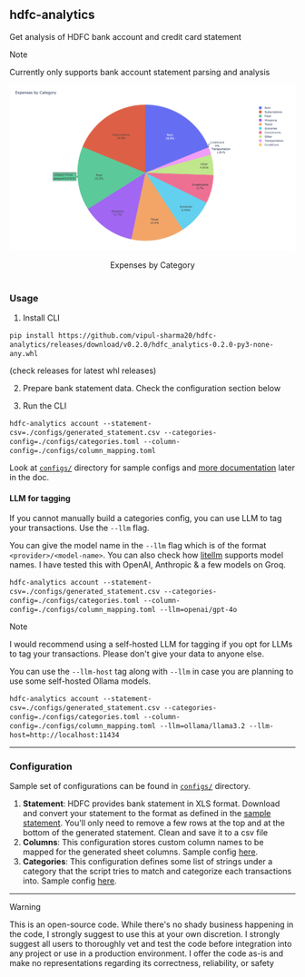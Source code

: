 ## hdfc-analytics

Get analysis of HDFC bank account and credit card statement

> [!NOTE]  
> Currently only supports bank account statement parsing and analysis

<p align="center"><img src="./screenshots/report.png"/></p>
<div align="center">Expenses by Category</div></br>

### Usage

1. Install CLI
```
pip install https://github.com/vipul-sharma20/hdfc-analytics/releases/download/v0.2.0/hdfc_analytics-0.2.0-py3-none-any.whl
```
(check releases for latest whl releases)

2. Prepare bank statement data. Check the configuration section below

3. Run the CLI
```
hdfc-analytics account --statement-csv=./configs/generated_statement.csv --categories-config=./configs/categories.toml --column-config=./configs/column_mapping.toml
```
Look at [`configs/`][configs] directory for sample configs and 
[more documentation][configuration-doc] later in the doc.

#### LLM for tagging
If you cannot manually build a categories config, you can use LLM to tag your
transactions. Use the `--llm` flag.

You can give the model name in the `--llm` flag which is of the format
`<provider>/<model-name>`. You can also check how [litellm][litellm] supports
model names. I have tested this with OpenAI, Anthropic & a few models on Groq.

```
hdfc-analytics account --statement-csv=./configs/generated_statement.csv --categories-config=./configs/categories.toml --column-config=./configs/column_mapping.toml --llm=openai/gpt-4o
```

> [!NOTE]
> I would recommend using a self-hosted LLM for tagging if you opt for LLMs to
> tag your transactions. Please don't give your data to anyone else.

You can use the `--llm-host` tag along with `--llm` in case you are planning to
use some self-hosted Ollama models.

```
hdfc-analytics account --statement-csv=./configs/generated_statement.csv --categories-config=./configs/categories.toml --column-config=./configs/column_mapping.toml --llm=ollama/llama3.2 --llm-host=http://localhost:11434
```
---

### Configuration

Sample set of configurations can be found in [`configs/`][configs] directory.

1. **Statement**: HDFC provides bank statement in XLS format. Download and
   convert your statement to the format as defined in the
   [sample statement][sample-statement]. You'll only need to remove a few rows
   at the top and at the bottom of the generated statement. Clean and save it
   to a csv file
2. **Columns**: This configuration stores custom column names to be mapped for
   the generated sheet columns. Sample config [here][sample-column].
3. **Categories**: This configuration defines some list of strings under a
   category that the script tries to match and categorize each transactions
   into. Sample config [here][sample-categories].

---

> [!WARNING]
> This is an open-source code. While there's no shady business happening in the
> code, I strongly suggest to use this at your own discretion. I strongly
> suggest all users to thoroughly vet and test the code before integration into
> any project or use in a production environment. I offer the code as-is and
> make no representations regarding its correctness, reliability, or safety

[configs]: https://github.com/vipul-sharma20/hdfc-analytics/tree/main/configs
[sample-statement]: https://github.com/vipul-sharma20/hdfc-analytics/blob/main/configs/statement.csv
[sample-column]: https://github.com/vipul-sharma20/hdfc-analytics/blob/main/configs/column_mapping.toml
[sample-categories]: https://github.com/vipul-sharma20/hdfc-analytics/blob/main/configs/categories.toml
[litellm]: https://github.com/BerriAI/litellm
[configuration-doc]: https://github.com/vipul-sharma20/hdfc-analytics/tree/llm-tagging?tab=readme-ov-file#configuration
